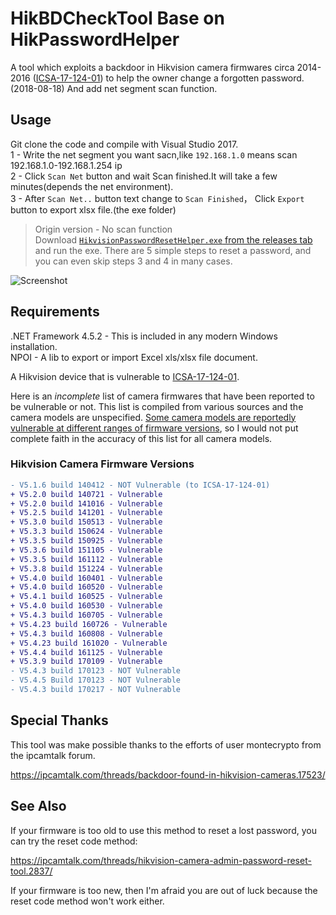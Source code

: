 # HikBDCheckTool Base on HikPasswordHelper
A tool which exploits a backdoor in Hikvision camera firmwares circa 2014-2016 ([ICSA-17-124-01](http://seclists.org/fulldisclosure/2017/Sep/23)) to help the owner change a forgotten password.  
(2018-08-18) And add net segment scan function.

## Usage

Git clone the code and compile with Visual Studio 2017.  
1 - Write the net segment you want sacn,like `192.168.1.0` means scan 192.168.1.0-192.168.1.254 ip  
2 - Click `Scan Net` button and wait Scan finished.It will take a few minutes(depends the net environment).  
3 - After `Scan Net..` button text change to `Scan Finished`， Click `Export` button to export xlsx file.(the exe folder)

> Origin version - No scan function  
Download [`HikvisionPasswordResetHelper.exe` from the releases tab](https://github.com/bp2008/HikPasswordHelper/releases) and run the exe.
There are 5 simple steps to reset a password, and you can even skip steps 3 and 4 in many cases.

![Screenshot](https://i.imgur.com/3uAzhaR.png)

## Requirements

.NET Framework 4.5.2 - This is included in any modern Windows installation.  
NPOI - A lib to export or import Excel xls/xlsx file document.  

A Hikvision device that is vulnerable to [ICSA-17-124-01](http://seclists.org/fulldisclosure/2017/Sep/23).

Here is an *incomplete* list of camera firmwares that have been reported to be vulnerable or not.  This list is compiled from various sources and the camera models are unspecified.  [Some camera models are reportedly vulnerable at different ranges of firmware versions](https://ics-cert.us-cert.gov/advisories/ICSA-17-124-01), so I would not put complete faith in the accuracy of this list for all camera models.

### Hikvision Camera Firmware Versions
```diff
- V5.1.6 build 140412 - NOT Vulnerable (to ICSA-17-124-01)  
+ V5.2.0 build 140721 - Vulnerable  
+ V5.2.0 build 141016 - Vulnerable  
+ V5.2.5 build 141201 - Vulnerable  
+ V5.3.0 build 150513 - Vulnerable  
+ V5.3.3 build 150624 - Vulnerable  
+ V5.3.5 build 150925 - Vulnerable  
+ V5.3.6 build 151105 - Vulnerable 
+ V5.3.5 build 161112 - Vulnerable   
+ V5.3.8 build 151224 - Vulnerable  
+ V5.4.0 build 160401 - Vulnerable  
+ V5.4.0 build 160520 - Vulnerable   
+ V5.4.1 build 160525 - Vulnerable  
+ V5.4.0 build 160530 - Vulnerable
+ V5.4.3 build 160705 - Vulnerable  
+ V5.4.23 build 160726 - Vulnerable  
+ V5.4.3 build 160808 - Vulnerable 
+ V5.4.23 build 161020 - Vulnerable  
+ V5.4.4 build 161125 - Vulnerable  
+ V5.3.9 build 170109 - Vulnerable  
- V5.4.3 build 170123 - NOT Vulnerable  
- V5.4.5 Build 170123 - NOT Vulnerable  
- V5.4.3 build 170217 - NOT Vulnerable  
```

## Special Thanks

This tool was make possible thanks to the efforts of user montecrypto from the ipcamtalk forum.

https://ipcamtalk.com/threads/backdoor-found-in-hikvision-cameras.17523/

## See Also

If your firmware is too old to use this method to reset a lost password, you can try the reset code method:

https://ipcamtalk.com/threads/hikvision-camera-admin-password-reset-tool.2837/

If your firmware is too new, then I'm afraid you are out of luck because the reset code method won't work either.
